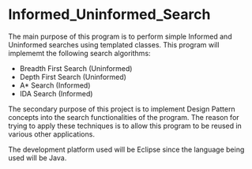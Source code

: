 Informed_Uninformed_Search
==========================

  The main purpose of this program is to perform simple Informed and Uninformed searches using templated classes. This 
program will implememt the following search algorithms:
  - Breadth First Search (Uninformed)
  - Depth First Search (Uninformed)
  - A* Search (Informed)
  - IDA Search (Informed)

  The secondary purpose of this project is to implement Design Pattern concepts into the search functionalities of the
program. The reason for trying to apply these techniques is to allow this program to be reused in various other 
applications. 
  
  The development platform used will be Eclipse since the language being used will be Java.
